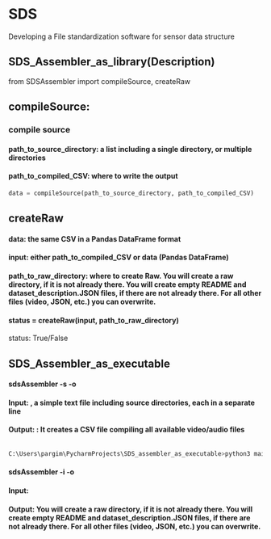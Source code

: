 # SDS
Developing a File standardization software for sensor data structure

## SDS_Assembler_as_library(Description)

from SDSAssembler import compileSource, createRaw 
## compileSource:
### compile source 
#### path_to_source_directory: a list including a single directory, or multiple directories 
#### path_to_compiled_CSV: where to write the output 
```python
data = compileSource(path_to_source_directory, path_to_compiled_CSV)

```


## createRaw
#### data: the same CSV in a Pandas DataFrame format  
#### input: either path_to_compiled_CSV or data (Pandas DataFrame) 
#### path_to_raw_directory: where to create Raw. You will create a raw directory, if it is not already there. You will create empty README and dataset_description.JSON files, if there are not already there. For all other files (video, JSON, etc.) you can overwrite.  

#### status = createRaw(input, path_to_raw_directory) 
status: True/False 


## SDS_Assembler_as_executable

#### sdsAssembler -s <path-to-directory-list-file> -o <path-to-CSV-file> 
#### Input: <path-to-directory-list-file>, a simple text file including source directories, each in a separate line 
#### Output: <path-to-CSV-file> : It creates a CSV file compiling all available video/audio files 
```python

C:\Users\pargim\PycharmProjects\SDS_assembler_as_executable>python3 main.py -s "C:\Users\pargim\PycharmProjects\SDS_assembler_as_executable\SDS_assembler\source_details_doc.txt" -o "C:\\Users\\pargim\\PycharmProjects\\SDS_assembler_as_executable\\SDS_assembler\\testo_new_executable_updated_1.csv"

```

#### sdsAssembler -i <path-to-CSV-file> -o <path-to-raw-directory> 

#### Input: <path-to-CSV-file> 

#### Output: <path-to-raw-directory> You will create a raw directory, if it is not already there. You will create empty README and dataset_description.JSON files, if there are not already there. For all other files (video, JSON, etc.) you can overwrite.  

 


